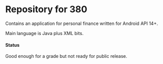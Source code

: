 # Repository for 380

Contains an application for personal finance written for Android API 14+.

Main language is Java plus XML bits.
#### Status
Good enough for a grade but not ready for public release.
